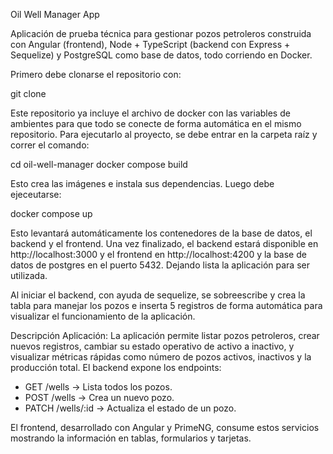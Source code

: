Oil Well Manager App

Aplicación de prueba técnica para gestionar pozos petroleros construida con Angular (frontend), Node + TypeScript (backend con Express + Sequelize) y PostgreSQL como base de datos, todo corriendo en Docker.

Primero debe clonarse el repositorio con:

git clone <url-del-repositorio>

Este repositorio ya incluye el archivo de docker con las variables de ambientes para que todo se conecte de forma automática en el mismo repositorio. Para ejecutarlo al proyecto, se debe entrar en la carpeta raíz y correr el comando:

cd oil-well-manager
docker compose build

Esto crea las imágenes e instala sus dependencias. Luego debe ejeceutarse:

docker compose up

Esto levantará automáticamente los contenedores de la base de datos, el backend y el frontend. Una vez finalizado, el backend estará disponible en http://localhost:3000 y el frontend en http://localhost:4200 y la base de datos de postgres en el puerto 5432. Dejando lista la aplicación para ser utilizada.

Al iniciar el backend, con ayuda de sequelize, se sobreescribe y crea la tabla para manejar los pozos e inserta 5 registros de forma automática para visualizar el funcionamiento de la aplicación.

Descripción Aplicación:
La aplicación permite listar pozos petroleros, crear nuevos registros, cambiar su estado operativo de activo a inactivo, y visualizar métricas rápidas como número de pozos activos, inactivos y la producción total. El backend expone los endpoints:

- GET /wells → Lista todos los pozos.
- POST /wells → Crea un nuevo pozo.
- PATCH /wells/:id → Actualiza el estado de un pozo.

El frontend, desarrollado con Angular y PrimeNG, consume estos servicios mostrando la información en tablas, formularios y tarjetas.
